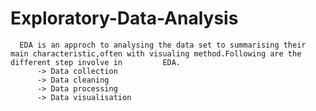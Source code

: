 # Exploratory-Data-Analysis
      EDA is an approch to analysing the data set to summarising their main characteristic,often with visualing method.Following are the different step involve in         EDA.
          -> Data collection
          -> Data cleaning 
          -> Data processing
          -> Data visualisation
          
